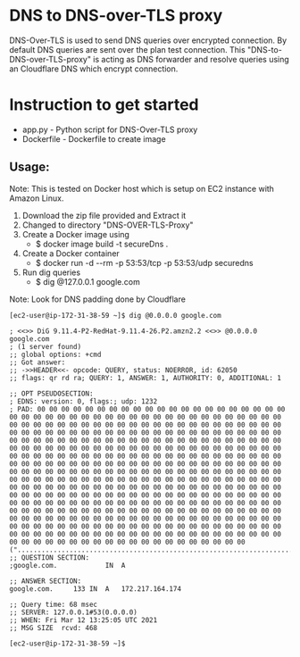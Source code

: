 # DNS to DNS-over-TLS proxy
DNS-Over-TLS is used to send DNS queries over encrypted connection. By default DNS queries are sent over the plan test connection. This "DNS-to-DNS-over-TLS-proxy" is acting as DNS forwarder and resolve queries using an Cloudflare DNS which encrypt connection. 

# Instruction to get started

* app.py - Python script for DNS-Over-TLS proxy
* Dockerfile - Dockerfile to create image

## Usage:

Note: This is tested on Docker host which is setup on EC2 instance with Amazon Linux. 

1. Download the zip file provided and Extract it
2. Changed to directory "DNS-OVER-TLS-Proxy"
3. Create a Docker image using 
    - $ docker image build -t secureDns .
4. Create a Docker container 
    - $ docker run -d --rm -p 53:53/tcp -p 53:53/udp securedns
5. Run dig queries 
    - $ dig @127.0.0.1 google.com 

Note: Look for DNS padding done by Cloudflare

```
[ec2-user@ip-172-31-38-59 ~]$ dig @0.0.0.0 google.com

; <<>> DiG 9.11.4-P2-RedHat-9.11.4-26.P2.amzn2.2 <<>> @0.0.0.0 google.com
; (1 server found)
;; global options: +cmd
;; Got answer:
;; ->>HEADER<<- opcode: QUERY, status: NOERROR, id: 62050
;; flags: qr rd ra; QUERY: 1, ANSWER: 1, AUTHORITY: 0, ADDITIONAL: 1

;; OPT PSEUDOSECTION:
; EDNS: version: 0, flags:; udp: 1232
; PAD: 00 00 00 00 00 00 00 00 00 00 00 00 00 00 00 00 00 00 00 00 00 00 00 00 00 00 00 00 00 00 00 00 00 00 00 00 00 00 00 00 00 00 00 00 00 00 00 00 00 00 00 00 00 00 00 00 00 00 00 00 00 00 00 00 00 00 00 00 00 00 00 00 00 00 00 00 00 00 00 00 00 00 00 00 00 00 00 00 00 00 00 00 00 00 00 00 00 00 00 00 00 00 00 00 00 00 00 00 00 00 00 00 00 00 00 00 00 00 00 00 00 00 00 00 00 00 00 00 00 00 00 00 00 00 00 00 00 00 00 00 00 00 00 00 00 00 00 00 00 00 00 00 00 00 00 00 00 00 00 00 00 00 00 00 00 00 00 00 00 00 00 00 00 00 00 00 00 00 00 00 00 00 00 00 00 00 00 00 00 00 00 00 00 00 00 00 00 00 00 00 00 00 00 00 00 00 00 00 00 00 00 00 00 00 00 00 00 00 00 00 00 00 00 00 00 00 00 00 00 00 00 00 00 00 00 00 00 00 00 00 00 00 00 00 00 00 00 00 00 00 00 00 00 00 00 00 00 00 00 00 00 00 00 00 00 00 00 00 00 00 00 00 00 00 00 00 00 00 00 00 00 00 00 00 00 00 00 00 00 00 00 00 00 00 00 00 00 00 00 00 00 00 00 00 00 00 00 00 00 00 00 00 00 00 00 00 00 00 00 00 00 00 00 00 00 00 00 00 00 00 00 00 00 00 00 00 00 00 00 00 00 00 00 00 00 00 00 00 00 00 00 00 00 00 00 00 00 00 00 00 00 00 00 00 00 00 00 00 00 00 00 00 00 00 00 00 00 00 00 00 00 00 00 00 00 00 00 00 00 00 00 00 00 00 00 00 00 00 00 00 00 00 00 00 00 00 00 00 00 (".........................................................................................................................................................................................................................................................................................................................................................................................................................")
;; QUESTION SECTION:
;google.com.			IN	A

;; ANSWER SECTION:
google.com.		133	IN	A	172.217.164.174

;; Query time: 68 msec
;; SERVER: 127.0.0.1#53(0.0.0.0)
;; WHEN: Fri Mar 12 13:25:05 UTC 2021
;; MSG SIZE  rcvd: 468

[ec2-user@ip-172-31-38-59 ~]$ 
```
